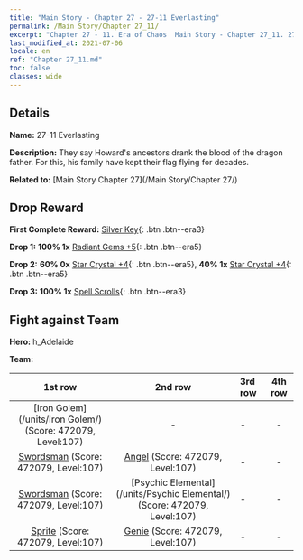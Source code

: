 ```yaml
---
title: "Main Story - Chapter 27 - 27-11 Everlasting"
permalink: /Main Story/Chapter 27_11/
excerpt: "Chapter 27 - 11. Era of Chaos  Main Story - Chapter 27_11. 27-11 Everlasting"
last_modified_at: 2021-07-06
locale: en
ref: "Chapter 27_11.md"
toc: false
classes: wide
---
```


## Details

 **Name:** 27-11 Everlasting

 **Description:** They say Howard's ancestors drank the blood of the dragon father. For this, his family have kept their flag flying for decades.

 **Related to:** [Main Story Chapter 27](/Main Story/Chapter 27/)

## Drop Reward

 **First Complete Reward:** [Silver Key](/Items/con_693/){: .btn .btn--era3}

 **Drop 1:** **100% 1x** [Radiant Gems +5](/Items/mat_100/){: .btn .btn--era5}

 **Drop 2:** **60% 0x** [Star Crystal +4](/Items/mat_94/){: .btn .btn--era5}, **40% 1x** [Star Crystal +4](/Items/mat_94/){: .btn .btn--era5}

 **Drop 3:** **100% 1x** [Spell Scrolls](/Items/con_694/){: .btn .btn--era3}


## Fight against Team
 **Hero:** h_Adelaide

 **Team:**


  | 1st row | 2nd row | 3rd row | 4th row |
  |:----:|:----:|:----|:----:|
  | [Iron Golem](/units/Iron Golem/) (Score: 472079, Level:107)  | - | - | - |
  | [Swordsman](/units/Swordsman/) (Score: 472079, Level:107)  | [Angel](/units/Angel/) (Score: 472079, Level:107)  | - | - |
  | [Swordsman](/units/Swordsman/) (Score: 472079, Level:107)  | [Psychic Elemental](/units/Psychic Elemental/) (Score: 472079, Level:107)  | - | - |
  | [Sprite](/units/Sprite/) (Score: 472079, Level:107)  | [Genie](/units/Genie/) (Score: 472079, Level:107)  | - | - |


